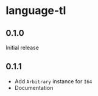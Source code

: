 # language-tl

## 0.1.0

Initial release

## 0.1.1

- Add `Arbitrary` instance for `I64`
- Documentation
